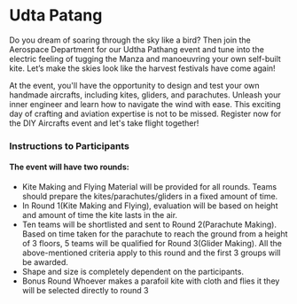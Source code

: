 # Udta Patang

Do you dream of soaring through the sky like a bird? Then join the Aerospace Department for our Udtha Pathang event and tune into the electric feeling of tugging the Manza and manoeuvring your own self-built kite. Let’s make the skies look like the harvest festivals have come again!

At the event, you'll have the opportunity to design and test your own handmade aircrafts, including kites, gliders, and parachutes. Unleash your inner engineer and learn how to navigate the wind with ease. This exciting day of crafting and aviation expertise is not to be missed. Register now for the DIY Aircrafts event and let's take flight together!

### Instructions to Participants

#### The event will have two rounds:

- Kite Making and Flying Material will be provided for all rounds. Teams should prepare the kites/parachutes/gliders in a fixed amount of time.
- In Round 1(Kite Making and Flying), evaluation will be based on height and amount of time the kite lasts in the air.
- Ten teams will be shortlisted and sent to Round 2(Parachute Making). Based on time taken for the parachute to reach the ground from a height of 3 floors, 5 teams will be qualified for Round 3(Glider Making). All the above-mentioned criteria apply to this round and the first 3 groups will be awarded.
- Shape and size is completely dependent on the participants.
- Bonus Round Whoever makes a parafoil kite with cloth and flies it they will be selected directly to round 3
